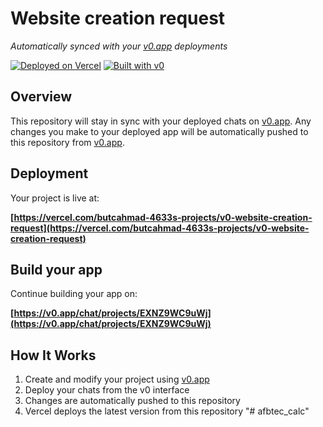 # Website creation request

*Automatically synced with your [v0.app](https://v0.app) deployments*

[![Deployed on Vercel](https://img.shields.io/badge/Deployed%20on-Vercel-black?style=for-the-badge&logo=vercel)](https://vercel.com/butcahmad-4633s-projects/v0-website-creation-request)
[![Built with v0](https://img.shields.io/badge/Built%20with-v0.app-black?style=for-the-badge)](https://v0.app/chat/projects/EXNZ9WC9uWj)

## Overview

This repository will stay in sync with your deployed chats on [v0.app](https://v0.app).
Any changes you make to your deployed app will be automatically pushed to this repository from [v0.app](https://v0.app).

## Deployment

Your project is live at:

**[https://vercel.com/butcahmad-4633s-projects/v0-website-creation-request](https://vercel.com/butcahmad-4633s-projects/v0-website-creation-request)**

## Build your app

Continue building your app on:

**[https://v0.app/chat/projects/EXNZ9WC9uWj](https://v0.app/chat/projects/EXNZ9WC9uWj)**

## How It Works

1. Create and modify your project using [v0.app](https://v0.app)
2. Deploy your chats from the v0 interface
3. Changes are automatically pushed to this repository
4. Vercel deploys the latest version from this repository
"# afbtec_calc" 
